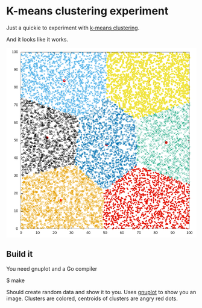 # K-means clustering experiment

Just a quickie to experiment with [k-means clustering](https://en.wikipedia.org/wiki/K-means_clustering).

And it looks like it works.

![grouped by color](k7.png?raw=true)

## Build it

You need gnuplot and a Go compiler

   $ make

Should create random data and show it to you.
Uses [gnuplot](http://www.gnuplot.info/)
to show you an image.
Clusters are colored, centroids of clusters are angry red dots.
